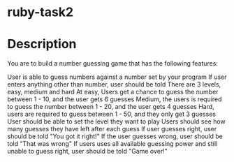 # ruby-task2

# Description
You are to build a number guessing game that has the following features:

 
User is able to guess numbers against a number set by your program
If user enters anything other than number, user should be told 
There are 3 levels, easy, medium and hard
At easy, Users get a chance to guess the number between 1 - 10, and the user gets 6 guesses
Medium, the users is required to guess the number between 1 - 20, and the user gets 4 guesses
Hard, users are required to guess between 1 - 50, and they only get 3 guesses
User should be able to set the level they want to play
Users should see how many guesses they have left after each guess
If user guesses right, user should be told "You got it right!"
If the user guesses wrong, user should be told "That was wrong"
If users uses all available guessing power and still unable to guess right, user should be told "Game over!"
